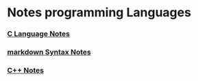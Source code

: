 # Notes programming Languages

### [C Language Notes](https://github.com/saif-mal1k/programming/tree/main/C "click to open C notes") 
### [markdown Syntax Notes](https://github.com/saif-mal1k/programming/tree/main/md%20(markdown) "click to open md syntax notes") 
### [C++ Notes](https://github.com/saif-mal1k/programming/tree/main/c%2B%2B "click to open C++ notes")
